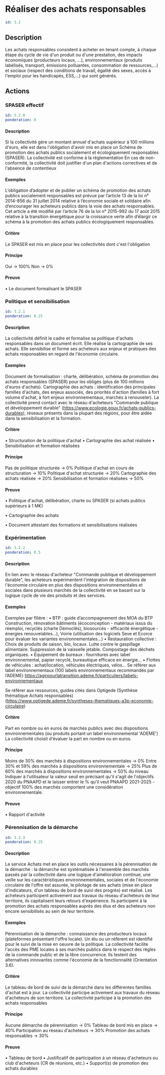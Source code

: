 # Réaliser des achats responsables
```yaml
id: 3.2
```
## Description
Les achats responsables consistent à acheter en tenant compte, à chaque étape du cycle de vie d'un produit ou d'une prestation, des impacts économiques (producteurs locaux, ...), environnementaux (produits labélisés, transport, émissions polluantes, consommation de ressources,...) et sociaux (respect des conditions de travail, égalité des sexes, accès à l'emploi pour les handicapés, ESS,...) qui sont générés.

## Actions
### SPASER effectif
```yaml
id: 3.2.0
ponderation: 0
```
#### Description
Si la collectivité gère un montant annuel d'achats supérieur à 100 millions d'euro, elle est dans l'obligation d'avoir mis en place un Schéma de promotion des achats publics socialement et écologiquement responsables (SPASER).
La collectivité est conforme à la réglementation
En cas de non-conformité, la collectivité doit justifier d'un plan d'actions correctives et de l'absence de contentieux

#### Exemples
L’obligation d’adopter et de publier un schéma de promotion des achats publics socialement responsables est prévue par l’article 13 de la loi n° 2014-856 du 31 juillet 2014 relative à l’économie sociale et solidaire afin d’encourager les acheteurs publics dans la voie des achats responsables. Cet article a été modifié par l’article 76 de la loi n° 2015-992 du 17 août 2015 relative à la transition énergétique pour la croissance verte afin d’élargir ce schéma à la promotion des achats publics écologiquement responsables.

#### Critère
Le SPASER est mis en place pour les collectivités dont c'est l'obligation

#### Principe
Oui → 100%
Non → 0%

#### Preuve
• Le document formalisant le SPASER


### Politique et sensibilisation
```yaml
id: 3.2.1
ponderation: 0.25
```
#### Description
La collectivité définit le cadre et formalise sa politique d'achats responsables dans un document écrit.
Elle réalise la cartographie de ses achats.
Elle sensibilise et forme ses acheteurs aux enjeux et pratiques des achats responsables en regard de l'économie circulaire.

#### Exemples
Document de formalisation : charte, délibération, schéma de promotion des achats responsables (SPASER) pour les obligés (plus de 100 millions d'euros d'achats).
Cartographie des achats : identification des principales familles d'achats, des enjeux associés, des priorités d'action (familles à fort volume d'achat, à fort enjeux environnementaux, marchés à renouveler).
La collectivité prend contact avec le réseau d'acheteurs "Commande publique et développement durable" (https://www.ecologie.gouv.fr/achats-publics-durables), réseaux présents dans la plupart des régions, pour être aidée dans la sensibilisation et la formation.

#### Critère
• Structuration de la politique d'achat
• Cartographie des achat réalisée
• Sensibilisation et formation réalisées

#### Principe
Pas de politique structurée → 0%
Politique d'achat en cours de structuration → 10%
Politique d'achat structurée → 20% 
Cartographie des achats réalisée → 20%
Sensibilisation et formation réalisées → 50%

#### Preuve
• Politique d'achat, délibération, charte ou SPASER (si achats publics supérieurs à 1 M€)

• Cartographie des achats

• Document attestant des formations et sensibilisations réalisées


### Expérimentation
```yaml
id: 3.2.2
ponderation: 0.5
```
#### Description
En lien avec le réseau d'acheteur "Commande publique et développement durable", les acheteurs expérimentent l'intégration de dispositions de l'économie circulaire en plus des dispositions environnementales et sociales dans plusieurs marchés de la collectivité en se basant sur la logique cycle de vie des produits et des services.

#### Exemples
Exemples par filière :
• BTP : guide d’accompagnement des MOA du BTP
Construction, rénovation bâtiments (écoconception - matériaux issus du réemploi, recyclés (charte Démoclès), biosourcés - efficacité énergétique - énergies renouvelables...), Voirie (utilisation des logiciels Seve et Ecorce pour évaluer les variantes environnementales...)
• Restauration collective : Choix de produits de saison, bio, locaux. Lutte contre le gaspillage alimentaire. Suppression de la vaisselle jetable. Compostage des déchets organiques. 
• Equipement de bureaux : fournitures avec label environnemental, papier recyclé, bureautique efficace en énergie...
• Flottes de véhicules : achat/location, véhicules électriques, vélos...
Se référer aux label environnementaux (100 labels environnementaux recommandés par l’ADEME)
https://agirpourlatransition.ademe.fr/particuliers/labels-environnementaux

Se référer aux ressources, guides cités dans Optigede (Synthèse thématique Achats responsables) (https://www.optigede.ademe.fr/syntheses-thematiques-a3p-economie-circulaire)

#### Critère
Part en nombre ou en euros de marchés publics avec des dispositions environnementales (ou produits portant un label environnemental 'ADEME')
La collectivité choisit d'évaluer la part en nombre ou en euros.

#### Principe
Moins de 30% des marchés à dispositions environnementales → 0%
Entre 30% et 59% des marchés à dispositions environnementale → 25%
Plus de 60% des marchés à dispositions environnementales → 50% du niveau
Indiquer à l'utilisateur la valeur seuil en précisant qu'il s'agit de l'objectifs 2020 du PNAAPD et le laisser entrer le % qu'il veut
PNAAPD 2021-2025 - objectif 100% des marchés comportent une considération environnementale.

#### Preuve
• Rapport d'activité


### Pérennisation de la démarche
```yaml
id: 3.2.3
ponderation: 0.25
```
#### Description
Le service Achats met en place les outils nécessaires à la pérennisation de la démarche : la démarche est systématisée à l'ensemble des marchés passés par la collectivité dans une logique d'amélioration continue, une veille sur les caractéristiques environnementales, sociales et de l'économie circulaire de l'offre est assurée, le pilotage de ses achats (mise en place d'indicateurs, d'un tableau de bord de suivi des progrès) est réalisé.
Les acheteurs participent activement aux travaux du réseau d'acheteurs de leur territoire, ils capitalisent leurs retours d'expérience. 
Ils participent à la promotion des achats responsables auprès des élus et des acheteurs non encore sensibilisés au sein de leur territoire.

#### Exemples
Pérennisation de la démarche : connaissance des producteurs locaux (plateformes présentant l'offre locale). Un élu ou un référent est identifié pour le suivi de la mise en oeuvre de la politique.
La collectivité facilite l'accès des PME locales à ses marchés publics dans le respect des règles de la commande public et de la libre concurrence. 
Ils testent des alternatives innovantes comme l'économie de la fonctionnalité (Orientation 3.6).

#### Critère
Le tableau de bord de suivi de la démarche dans les différentes familles d'achat est à jour.
La collectivité participe activement aux travaux du réseau d'acheteurs de son territoire.
La collectivité participe à la promotion des achats responsables

#### Principe
Aucune démarche de pérennisation → 0%
Tableau de bord mis en place → 40%
Participation au réseau d'acheteurs → 30%
Promotion des achats responsables → 30%

#### Preuve
• Tableau de bord 
• Justificatif de participation à un réseau d'acheteurs ou club d'acheteurs (CR de réunions, etc.) 
• Support(s) de promotion des achats durables


